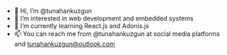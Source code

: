 - 👋 Hi, I’m @tunahankuzgun
- 👀 I’m interested in web development and embedded systems
- 🌱 I’m currently learning React.js and Adonis.js
- 📫 You can reach me from @tunahankuzgun at social media platforms and tunahankuzgun@outlook.com

<!---
tunahankuzgun/tunahankuzgun is a ✨ special ✨ repository because its `README.md` (this file) appears on your GitHub profile.
You can click the Preview link to take a look at your changes.
--->
